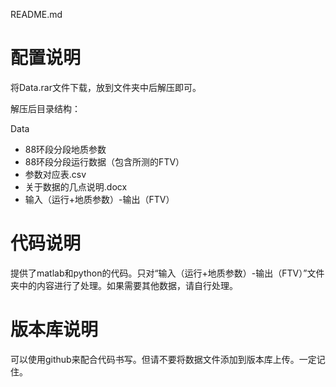 README.md

# 配置说明

将Data.rar文件下载，放到文件夹中后解压即可。

解压后目录结构：

Data
- 88环段分段地质参数
- 88环段分段运行数据（包含所测的FTV）
- 参数对应表.csv
- 关于数据的几点说明.docx
- 输入（运行+地质参数）-输出（FTV）

# 代码说明

提供了matlab和python的代码。只对“输入（运行+地质参数）-输出（FTV）”文件夹中的内容进行了处理。如果需要其他数据，请自行处理。

# 版本库说明

可以使用github来配合代码书写。但请不要将数据文件添加到版本库上传。一定记住。
